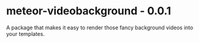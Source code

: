 # meteor-videobackground - 0.0.1
A package that makes it easy to render those fancy background videos into your templates.
